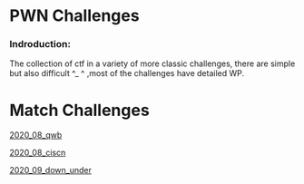 # PWN Challenges

### Indroduction:

The collection of ctf in a variety of more classic challenges, there are simple but also difficult  ^_ ^  ,most of the challenges have detailed WP.



# Match Challenges

[2020_08_qwb](matchs/2020_08_qwb/)

[2020_08_ciscn](matchs/2020_08_ciscn/)

[2020_09_down_under](matchs/2020_09_down_under)




